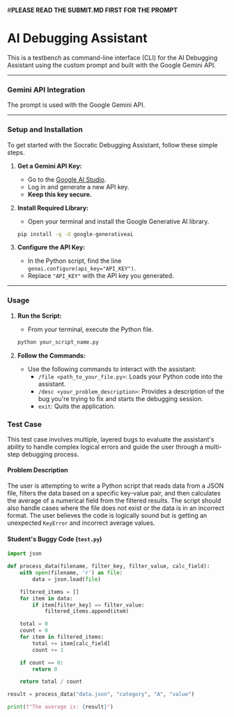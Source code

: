 
#**PLEASE READ THE SUBMIT.MD FIRST FOR THE PROMPT**

# AI Debugging Assistant

This is a testbench as command-line interface (CLI) for the AI Debugging Assistant using the custom prompt and built with the Google Gemini API. 

---




### Gemini API Integration

The prompt is used with the Google Gemini API.

---

### Setup and Installation

To get started with the Socratic Debugging Assistant, follow these simple steps.

1.  **Get a Gemini API Key:**
    * Go to the [Google AI Studio](https://ai.google.dev/).
    * Log in and generate a new API key.
    * **Keep this key secure.**

2.  **Install Required Library:**
    * Open your terminal and install the Google Generative AI library.
    ```bash
    pip install -q -U google-generativeai
    ```

3.  **Configure the API Key:**
    * In the Python script, find the line `genai.configure(api_key="API_KEY")`.
    * Replace `"API_KEY"` with the API key you generated.

---

### Usage

1.  **Run the Script:**
    * From your terminal, execute the Python file.
    ```bash
    python your_script_name.py
    ```

2.  **Follow the Commands:**
    * Use the following commands to interact with the assistant:
        * `/file <path_to_your_file.py>`: Loads your Python code into the assistant.
        * `/desc <your_problem_description>`: Provides a description of the bug you're trying to fix and starts the debugging session.
        * `exit`: Quits the application.


###  Test Case

This test case involves multiple, layered bugs to evaluate the assistant's ability to handle complex logical errors and guide the user through a multi-step debugging process.

#### Problem Description

The user is attempting to write a Python script that reads data from a JSON file, filters the data based on a specific key-value pair, and then calculates the average of a numerical field from the filtered results. The script should also handle cases where the file does not exist or the data is in an incorrect format. The user believes the code is logically sound but is getting an unexpected `KeyError` and incorrect average values.

#### Student's Buggy Code (`test.py`)

```python
import json

def process_data(filename, filter_key, filter_value, calc_field):
    with open(filename, 'r') as file:
        data = json.load(file)

    filtered_items = []
    for item in data:
        if item[filter_key] == filter_value:
            filtered_items.append(item)

    total = 0
    count = 0
    for item in filtered_items:
        total += item[calc_field]
        count += 1

    if count == 0:
        return 0

    return total / count

result = process_data("data.json", "category", "A", "value")

print(f"The average is: {result}")

